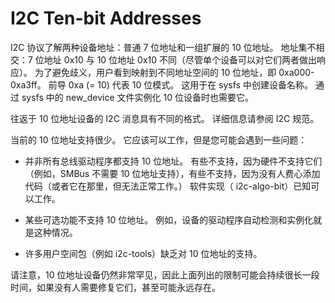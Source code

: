 
# I2C Ten-bit Addresses

I2C 协议了解两种设备地址：普通 7 位地址和一组扩展的 10 位地址。 地址集不相交：7 位地址 0x10 与 10 位地址 0x10 不同（尽管单个设备可以对它们两者做出响应）。 为了避免歧义，用户看到映射到不同地址空间的 10 位地址，即 0xa000-0xa3ff。 前导 0xa (= 10) 代表 10 位模式。 这用于在 sysfs 中创建设备名称。 通过 sysfs 中的 new_device 文件实例化 10 位设备时也需要它。

往返于 10 位地址设备的 I2C 消息具有不同的格式。 详细信息请参阅 I2C 规范。

当前的 10 位地址支持很少。 它应该可以工作，但是您可能会遇到一些问题：

- 并非所有总线驱动程序都支持 10 位地址。 有些不支持，因为硬件不支持它们（例如，SMBus 不需要 10 位地址支持），有些不支持，因为没有人费心添加代码（或者它在那里，但无法正常工作。） 软件实现（ i2c-algo-bit）已知可以工作。

- 某些可选功能不支持 10 位地址。 例如，设备的驱动程序自动检测和实例化就是这种情况。

- 许多用户空间包（例如 i2c-tools）缺乏对 10 位地址的支持。

请注意，10 位地址设备仍然非常罕见，因此上面列出的限制可能会持续很长一段时间，如果没有人需要修复它们，甚至可能永远存在。

